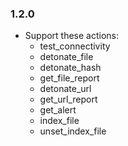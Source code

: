 ### 1.2.0
 - Support these actions:
    * test_connectivity
    * detonate_file
    * detonate_hash
    * get_file_report
    * detonate_url
    * get_url_report
    * get_alert
    * index_file
    * unset_index_file